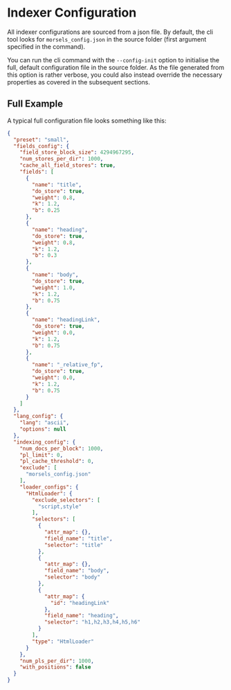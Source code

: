 # Indexer Configuration

All indexer configurations are sourced from a json file. By default, the cli tool looks for `morsels_config.json` in the source folder (first argument specified in the command).

You can run the cli command with the `--config-init` option to initialise the full, default configuration file in the source folder. As the file generated from this option is rather verbose, you could also instead override the necessary properties as covered in the subsequent sections.


## Full Example

A typical full configuration file looks something like this:

```json
{
  "preset": "small",
  "fields_config": {
    "field_store_block_size": 4294967295,
    "num_stores_per_dir": 1000,
    "cache_all_field_stores": true,
    "fields": [
      {
        "name": "title",
        "do_store": true,
        "weight": 0.8,
        "k": 1.2,
        "b": 0.25
      },
      {
        "name": "heading",
        "do_store": true,
        "weight": 0.8,
        "k": 1.2,
        "b": 0.3
      },
      {
        "name": "body",
        "do_store": true,
        "weight": 1.0,
        "k": 1.2,
        "b": 0.75
      },
      {
        "name": "headingLink",
        "do_store": true,
        "weight": 0.0,
        "k": 1.2,
        "b": 0.75
      },
      {
        "name": "_relative_fp",
        "do_store": true,
        "weight": 0.0,
        "k": 1.2,
        "b": 0.75
      }
    ]
  },
  "lang_config": {
    "lang": "ascii",
    "options": null
  },
  "indexing_config": {
    "num_docs_per_block": 1000,
    "pl_limit": 0,
    "pl_cache_threshold": 0,
    "exclude": [
      "morsels_config.json"
    ],
    "loader_configs": {
      "HtmlLoader": {
        "exclude_selectors": [
          "script,style"
        ],
        "selectors": [
          {
            "attr_map": {},
            "field_name": "title",
            "selector": "title"
          },
          {
            "attr_map": {},
            "field_name": "body",
            "selector": "body"
          },
          {
            "attr_map": {
              "id": "headingLink"
            },
            "field_name": "heading",
            "selector": "h1,h2,h3,h4,h5,h6"
          }
        ],
        "type": "HtmlLoader"
      }
    },
    "num_pls_per_dir": 1000,
    "with_positions": false
  }
}
```


